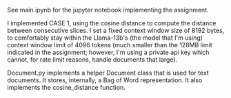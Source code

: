 See main.ipynb for the jupyter notebook implementing the assignment. 

I implemented CASE 1, using the cosine distance to compute the distance between consecutive slices. I set a fixed context window size of 8192 bytes, to comfortably stay within the Llama-13b's (the model that I'm using) context window limit of 4096 tokens (much smaller than the 128MB limit indicated in the assignment; however, I'm using a private api key which cannot, for rate limit reasons, handle documents that large).

Document.py implements a helper Document class that is used for text documents. It stores, internally, a Bag of Word representation. It also implements the cosine_distance function.

